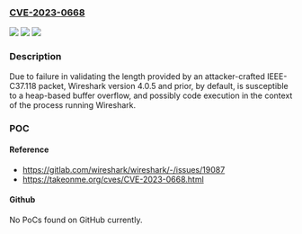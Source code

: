 ### [CVE-2023-0668](https://cve.mitre.org/cgi-bin/cvename.cgi?name=CVE-2023-0668)
![](https://img.shields.io/static/v1?label=Product&message=Wireshark&color=blue)
![](https://img.shields.io/static/v1?label=Version&message=4.0.0%3C%3D%204.0.5%20&color=brighgreen)
![](https://img.shields.io/static/v1?label=Vulnerability&message=CWE-125%20Out-of-bounds%20Read&color=brighgreen)

### Description

Due to failure in validating the length provided by an attacker-crafted IEEE-C37.118 packet, Wireshark version 4.0.5 and prior, by default, is susceptible to a heap-based buffer overflow, and possibly code execution in the context of the process running Wireshark.

### POC

#### Reference
- https://gitlab.com/wireshark/wireshark/-/issues/19087
- https://takeonme.org/cves/CVE-2023-0668.html

#### Github
No PoCs found on GitHub currently.

